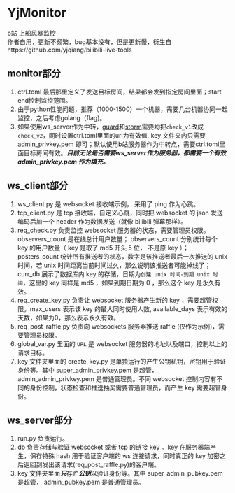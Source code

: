 YjMonitor
===========
b站 上船风暴监控  
作者自用，更新不频繁，bug基本没有，但是更新慢，衍生自https://github.com/yjqiang/bilibili-live-tools  

monitor部分
------------
1. ctrl.toml 最后那里定义了发送目标房间，结果都会发到指定房间里面；start end控制监控范围。
1. 由于python性能问题，推荐（1000-1500）一个机器，需要几台机器协同一起监控，之后考虑golang（flag)。
1. 如果使用ws_server作为中转，[guard](https://github.com/yjqiang/YjMonitor/blob/master/monitor/tasks/guard_raffle_handler.py#L11)和[storm](https://github.com/yjqiang/YjMonitor/blob/master/monitor/tasks/storm_raffle_handler.py#L9)需要均把`check_v1`改成`check_v2`，同时设置ctrl.toml里面的url为有效值, key 文件夹内只需要 admin_privkey.pem 即可；默认使用b站服务器作为中转点，需要ctrl.toml里面目标房间有效。***目前无论是否需要ws_server作为服务器，都需要一个有效 admin_privkey.pem 作为填充。***


ws_client部分
-------------
1. ws_client.py 是 websocket 接收端示例， 采用了 ping 作为心跳。
1. tcp_client.py 是 tcp 接收端，自定义心跳，同时把 websocket 的 json 发送编码后加一个 header 作为数据发送（就像 bilibili 弹幕那样）。
1. req_check.py 负责监控 websocket 服务器的状态，需要管理员权限。 observers_count 是在线总计用户数量； observers_count 分别统计每个 key 的用户数量（ key 是取了 md5 开头 5 位， 不是原 key ）； posters_count 统计所有推送者的状态，数字是该推送者最后一次推送的 unix 时间，若 unix 时间距离当前时间过久，那么说明该推送者可能掉线了； curr_db 展示了数据库内 key 的存储，日期为`创建 unix 时间-到期 unix 时间`，这里的 key 同样是 md5 ，如果到期日期为 0 ，那么这个 key 是永久有效。
1. req_create_key.py 负责让 websocket 服务器产生新的 key ，需要超管权限。max_users 表示该 key 的最大同时使用人数, available_days 表示有效的天数，如果为0，那么表示永久有效。
1. req_post_raffle.py 负责向 websockets 服务器推送 raffle (仅作为示例)，需要管理员权限。
1. global_var.py 里面的 `URL` 是 websocket 服务器的地址以及端口，控制以上的请求目标。
1. key 文件夹里面的 create_key.py 是单独运行的产生公钥私钥，密钥用于验证身份等。其中 super_admin_privkey.pem 是超管， admin_admin_privkey.pem 是普通管理员。不同 websocket 控制内容有不同的身份控制，状态检查和推送抽奖需要普通管理员，而产生 key 需要超管身份。

ws_server部分
-------------
1. run.py 负责运行。
1. db 负责存储与验证 websocket 或者 tcp 的链接 key 。key 在服务器端产生，保存特殊 hash 用于验证客户端的 ws 连接请求，同时真正的 key 加密之后返回到发出该请求(req_post_raffle.py)的客户端。
1. key 文件夹里面***只***存贮***公钥***以验证身份等。其中 super_admin_pubkey.pem 是超管， admin_pubkey.pem 是普通管理员。
